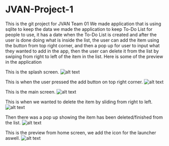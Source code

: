 # JVAN-Project-1
This is the git project for JVAN Team 01
We made application that is using sqlite to keep the data
we made the application to keep To-Do List for people to use, it has a date when the To-Do List is created and after the user is done doing what is inside the list, the user can add the item using the button from top right corner, and then a pop up for user to input what they wanted to add in the app, then the user can delete it from the list by swiping from right to left of the item in the list.
Here is some of the preview in the application

This is the splash screen.
![alt text](https://cdn.discordapp.com/attachments/765894231280844830/911877087512645662/unknown.png)

This is when the user pressed the add button on top right corner.
![alt text](https://cdn.discordapp.com/attachments/765894231280844830/911877495689715712/unknown.png)

This is the main screen.
![alt text](https://cdn.discordapp.com/attachments/765894231280844830/911877521090428958/unknown.png)

This is when we wanted to delete the item by sliding from right to left.
![alt text](https://cdn.discordapp.com/attachments/765894231280844830/911881354076114954/unknown.png)

Then there was a pop up showing the item has been deleted/finished from the list.
![alt text](https://cdn.discordapp.com/attachments/765894231280844830/911877658340622417/unknown.png)

This is the preview from home screen, we add the icon for the launcher aswell.
![alt text](https://cdn.discordapp.com/attachments/765894231280844830/911877008542302258/unknown.png)
